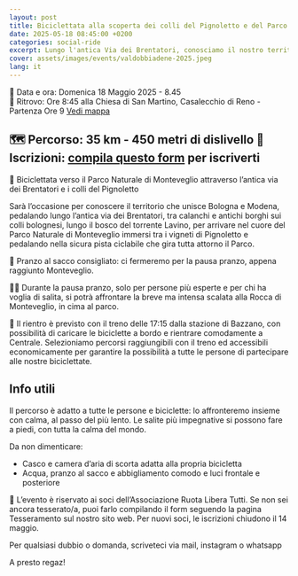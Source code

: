 ```yaml
---
layout: post
title: Biciclettata alla scoperta dei colli del Pignoletto e del Parco Naturale di Monteveglio
date: 2025-05-18 08:45:00 +0200
categories: social-ride
excerpt: Lungo l'antica Via dei Brentatori, conosciamo il nostro territorio!
cover: assets/images/events/valdobbiadene-2025.jpeg
lang: it
---
```

📅 Data e ora: Domenica 18 Maggio 2025 - 8.45\
📍 Ritrovo: Ore 8:45 alla Chiesa di San Martino, Casalecchio di Reno - Partenza Ore 9 [Vedi mappa](https://g.co/kgs/zMs9tMo)

🗺️ Percorso: 35 km - 450 metri di dislivello 
📝 Iscrizioni: [compila questo form](https://forms.gle/FCEz15HYyfS6tkK29) per iscriverti
---

🌿 Biciclettata verso il Parco Naturale di Monteveglio attraverso l’antica via dei Brentatori e i colli del Pignoletto 

Sarà l’occasione per conoscere il territorio che unisce Bologna e Modena, pedalando lungo l’antica via dei Brentatori, tra calanchi e antichi borghi sui 
colli bolognesi, lungo il bosco del torrente Lavino, per arrivare nel cuore del Parco Naturale di Monteveglio immersi tra i vigneti di Pignoletto e 
pedalando nella sicura pista ciclabile che gira tutta attorno il Parco. 

🥪 Pranzo al sacco consigliato: ci fermeremo per la pausa pranzo, appena raggiunto Monteveglio. 

🚵‍♂️ Durante la pausa pranzo, solo per persone più esperte e per chi ha voglia di salita, si potrà affrontare la breve ma intensa scalata alla Rocca di Monteveglio, in cima al parco. 

🚆 Il rientro è previsto con il treno delle 17:15 dalla stazione di Bazzano, con possibilità di caricare le 
biciclette a bordo e rientrare comodamente a Centrale. Selezioniamo percorsi raggiungibili con il treno ed accessibili economicamente per garantire la possibilità a tutte le persone di partecipare alle nostre biciclettate.

## Info utili

Il percorso è adatto a tutte le persone e biciclette: lo affronteremo insieme con calma, al passo del più 
lento. Le salite più impegnative si possono fare a piedi, con tutta la calma del mondo. 

Da non dimenticare:
* Casco e camera d’aria di scorta adatta alla propria bicicletta 
* Acqua, pranzo al sacco e abbigliamento comodo e luci frontale e posteriore

🌻 L’evento è riservato ai soci dell’Associazione Ruota Libera Tutti. Se non sei ancora tesserato/a, puoi 
farlo compilando il form seguendo la pagina Tesseramento sul nostro sito web. Per nuovi soci, le iscrizioni 
chiudono il 14 maggio. 

Per qualsiasi dubbio o domanda, scriveteci via mail, instagram o whatsapp

A presto regaz! 
